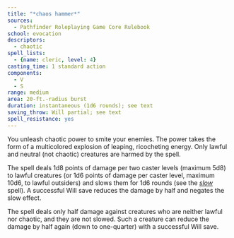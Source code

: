 ```yaml
---
title: "*chaos hammer*"
sources:
  - Pathfinder Roleplaying Game Core Rulebook
school: evocation
descriptors:
  - chaotic
spell_lists:
  - {name: cleric, level: 4}
casting_time: 1 standard action
components:
  - V
  - S
range: medium
area: 20-ft.-radius burst
duration: instantaneous (1d6 rounds); see text
saving_throw: Will partial; see text
spell_resistance: yes
---
```


You unleash chaotic power to smite your enemies. The power takes the form of a multicolored explosion of leaping, ricocheting energy. Only lawful and neutral (not chaotic) creatures are harmed by the spell.

The spell deals 1d8 points of damage per two caster levels (maximum 5d8) to lawful creatures (or 1d6 points of damage per caster level, maximum 10d6, to lawful outsiders) and slows them for 1d6 rounds (see the [*slow*](/spells/slow/) spell). A successful Will save reduces the damage by half and negates the slow effect.

The spell deals only half damage against creatures who are neither lawful nor chaotic, and they are not slowed. Such a creature can reduce the damage by half again (down to one-quarter) with a successful Will save.


